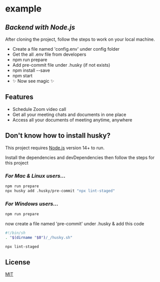 # example

## _Backend with Node.js_

After cloning the project, follow the steps to work on your local machine.

- Create a file named 'config.env' under config folder
- Get the all .env file from developers
- npm run prepare
- Add pre-commit file under .husky (if not exists)
- npm install --save
- npm start
- ✨ Now see magic ✨

## Features

- Schedule Zoom video call
- Get all your meeting chats and documents in one place
- Access all your documents of meeting anytime, anywhere

## Don't know how to install husky?

This project requires [Node.js](https://nodejs.org/) version 14+ to run.

Install the dependencies and devDependencies then follow the steps for this project

### _For Mac & Linux users..._

```sh
npm run prepare
npx husky add .husky/pre-commit "npx lint-staged"
```

### _For Windows users..._

```sh
npm run prepare
```

now create a file named 'pre-commit' under .husky & add this code

```sh
#!/bin/sh
. "$(dirname "$0")/_/husky.sh"

npx lint-staged
```

## License

[MIT](https://opensource.org/licenses/MIT)
